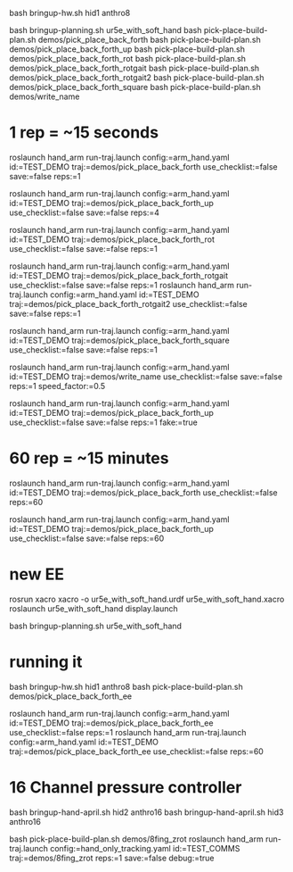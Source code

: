 bash bringup-hw.sh hid1 anthro8

bash bringup-planning.sh ur5e_with_soft_hand
bash pick-place-build-plan.sh demos/pick_place_back_forth
bash pick-place-build-plan.sh demos/pick_place_back_forth_up
bash pick-place-build-plan.sh demos/pick_place_back_forth_rot
bash pick-place-build-plan.sh demos/pick_place_back_forth_rotgait
bash pick-place-build-plan.sh demos/pick_place_back_forth_rotgait2
bash pick-place-build-plan.sh demos/pick_place_back_forth_square
bash pick-place-build-plan.sh demos/write_name

# 1 rep = ~15 seconds
roslaunch hand_arm run-traj.launch  config:=arm_hand.yaml  id:=TEST_DEMO  traj:=demos/pick_place_back_forth  use_checklist:=false  save:=false  reps:=1

roslaunch hand_arm run-traj.launch  config:=arm_hand.yaml  id:=TEST_DEMO  traj:=demos/pick_place_back_forth_up  use_checklist:=false  save:=false  reps:=4

roslaunch hand_arm run-traj.launch  config:=arm_hand.yaml  id:=TEST_DEMO  traj:=demos/pick_place_back_forth_rot  use_checklist:=false  save:=false  reps:=1

roslaunch hand_arm run-traj.launch  config:=arm_hand.yaml  id:=TEST_DEMO  traj:=demos/pick_place_back_forth_rotgait  use_checklist:=false  save:=false  reps:=1
roslaunch hand_arm run-traj.launch  config:=arm_hand.yaml  id:=TEST_DEMO  traj:=demos/pick_place_back_forth_rotgait2  use_checklist:=false  save:=false  reps:=1

roslaunch hand_arm run-traj.launch  config:=arm_hand.yaml  id:=TEST_DEMO  traj:=demos/pick_place_back_forth_square  use_checklist:=false  save:=false  reps:=1

roslaunch hand_arm run-traj.launch  config:=arm_hand.yaml  id:=TEST_DEMO  traj:=demos/write_name  use_checklist:=false  save:=false  reps:=1 speed_factor:=0.5

roslaunch hand_arm run-traj.launch  config:=arm_hand.yaml  id:=TEST_DEMO  traj:=demos/pick_place_back_forth_up  use_checklist:=false  save:=false  reps:=1 fake:=true


# 60 rep = ~15 minutes
roslaunch hand_arm run-traj.launch  config:=arm_hand.yaml  id:=TEST_DEMO  traj:=demos/pick_place_back_forth  use_checklist:=false  reps:=60

roslaunch hand_arm run-traj.launch  config:=arm_hand.yaml  id:=TEST_DEMO  traj:=demos/pick_place_back_forth_up  use_checklist:=false  save:=false  reps:=60

# new EE
rosrun xacro xacro -o ur5e_with_soft_hand.urdf ur5e_with_soft_hand.xacro
roslaunch ur5e_with_soft_hand display.launch

bash bringup-planning.sh ur5e_with_soft_hand



# running it
bash bringup-hw.sh hid1 anthro8
bash pick-place-build-plan.sh demos/pick_place_back_forth_ee

roslaunch hand_arm run-traj.launch  config:=arm_hand.yaml  id:=TEST_DEMO  traj:=demos/pick_place_back_forth_ee  use_checklist:=false  reps:=1
roslaunch hand_arm run-traj.launch  config:=arm_hand.yaml  id:=TEST_DEMO  traj:=demos/pick_place_back_forth_ee  use_checklist:=false  reps:=60


# 16 Channel pressure controller
bash bringup-hand-april.sh hid2 anthro16
bash bringup-hand-april.sh hid3 anthro16

bash pick-place-build-plan.sh demos/8fing_zrot
roslaunch hand_arm run-traj.launch config:=hand_only_tracking.yaml id:=TEST_COMMS traj:=demos/8fing_zrot reps:=1 save:=false debug:=true



